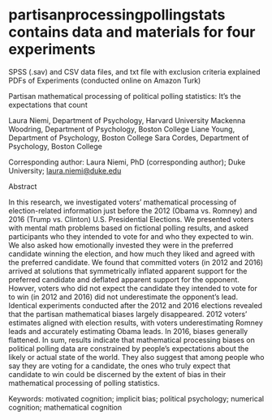 # partisanprocessingpollingstats contains data and materials for four experiments 

SPSS (.sav) and CSV data files, and txt file with exclusion criteria explained
PDFs of Experiments (conducted online on Amazon Turk)

Partisan mathematical processing of political polling statistics: It’s the expectations that count 

Laura Niemi, Department of Psychology, Harvard University
Mackenna Woodring, Department of Psychology, Boston College
Liane Young, Department of Psychology, Boston College
Sara Cordes, Department of Psychology, Boston College

Corresponding author:
Laura Niemi, PhD (corresponding author); Duke University; laura.niemi@duke.edu

Abstract 

In this research, we investigated voters’ mathematical processing of election-related information just before the 2012 (Obama vs. Romney) and 2016 (Trump vs. Clinton) U.S. Presidential Elections. We presented voters with mental math problems based on fictional polling results, and asked participants who they intended to vote for and who they expected to win. We also asked how emotionally invested they were in the preferred candidate winning the election, and how much they liked and agreed with the preferred candidate. We found that committed voters (in 2012 and 2016) arrived at solutions that symmetrically inflated apparent support for the preferred candidate and deflated apparent support for the opponent. Howver, voters who did not expect the candidate they intended to vote for to win (in 2012 and 2016) did not underestimate the opponent’s lead. Identical experiments conducted after the 2012 and 2016 elections revealed that the partisan mathematical biases largely disappeared. 2012 voters’ estimates aligned with election results, with voters underestimating Romney leads and accurately estimating Obama leads. In 2016, biases generally flattened. In sum, results indicate that mathematical processing biases on political polling data are constrained by people’s expectations about the likely or actual state of the world. They also suggest that among people who say they are voting for a candidate, the ones who truly expect that candidate to win could be discerned by the extent of bias in their mathematical processing of polling statistics.  
  
Keywords: motivated cognition; implicit bias; political psychology; numerical cognition; mathematical cognition


